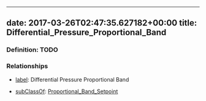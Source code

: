 
---
date: 2017-03-26T02:47:35.627182+00:00
title: Differential_Pressure_Proportional_Band
---
### Definition: TODO

### Relationships

* [label](http://www.w3.org/2000/01/rdf-schema#label): Differential Pressure Proportional Band

* [subClassOf](http://www.w3.org/2000/01/rdf-schema#subClassOf): [Proportional_Band_Setpoint](https://brickschema.org/schema/1.0/Brick#Proportional_Band_Setpoint)
